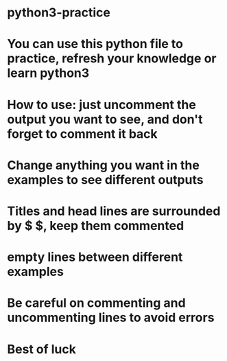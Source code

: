 # python3-practice
# You can use this python file to practice, refresh your knowledge or learn python3
# How to use: just uncomment the output you want to see, and don't forget to comment it back
# Change anything you want in the examples to see different outputs
# Titles and head lines are surrounded by $ $, keep them commented
# empty lines between different examples
# Be careful on commenting and uncommenting lines to avoid errors
# Best of luck
